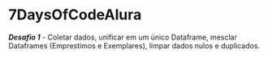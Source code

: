 # 7DaysOfCodeAlura
***Desafio 1*** - Coletar dados, unificar em um único Dataframe, mesclar Dataframes (Emprestimos e Exemplares), limpar dados nulos e duplicados.
